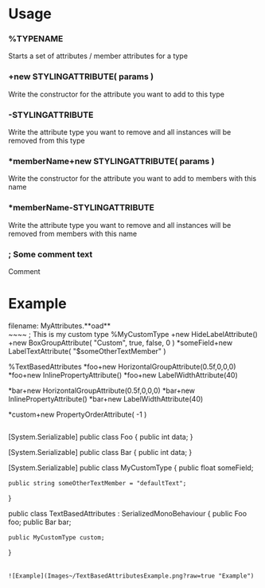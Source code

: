 <h1>Usage</h1>

<h3>%TYPENAME</h3> 
Starts a set of attributes / member attributes for a type<br>

<h3>+new STYLINGATTRIBUTE( params )</h3>
Write the constructor for the attribute you want to add to this type

<h3>-STYLINGATTRIBUTE</h3>
Write the attribute type you want to remove and all instances will be removed from this type<br>

<h3>*memberName+new STYLINGATTRIBUTE( params )</h3>
Write the constructor for the attribute you want to add to members with this name

<h3>*memberName-STYLINGATTRIBUTE</h3>
Write the attribute type you want to remove and all instances will be removed from members with this name<br>

<h3>; Some comment text</h3>
Comment<br>

<h1>Example</h1>
filename: MyAttributes.**oad**<br>
~~~~
; This is my custom type
%MyCustomType
+new HideLabelAttribute()
+new BoxGroupAttribute( "Custom", true, false, 0 )
*someField+new LabelTextAttribute( "$someOtherTextMember" )

%TextBasedAttributes
*foo+new HorizontalGroupAttribute(0.5f,0,0,0)
*foo+new InlinePropertyAttribute()
*foo+new LabelWidthAttribute(40)

*bar+new HorizontalGroupAttribute(0.5f,0,0,0)
*bar+new InlinePropertyAttribute()
*bar+new LabelWidthAttribute(40)

*custom+new PropertyOrderAttribute( -1 )
~~~~
~~~~
[System.Serializable]
public class Foo
{
	public int data;
}

[System.Serializable]
public class Bar
{
	public int data;
}

[System.Serializable]
public class MyCustomType
{
	public float someField;

	public string someOtherTextMember = "defaultText";
}

public class TextBasedAttributes : SerializedMonoBehaviour
{
	public Foo foo;
	public Bar bar;

	public MyCustomType custom;
}
~~~~

![Example](Images~/TextBasedAttributesExample.png?raw=true "Example")
